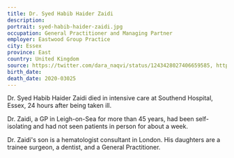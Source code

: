```yaml
---
title: Dr. Syed Habib Haider Zaidi
description: 
portrait: syed-habib-haider-zaidi.jpg
occupation: General Practitioner and Managing Partner
employer: Eastwood Group Practice
city: Essex
province: East
country: United Kingdom
source: https://twitter.com/dara_naqvi/status/1243428027406659585, https://www.bbc.com/news/uk-england-essex-52040991
birth_date: 
death_date: 2020-03025
---
```


Dr. Syed Habib Haider Zaidi died in intensive care at Southend Hospital, Essex, 24 hours after being taken ill.

Dr. Zaidi, a GP in Leigh-on-Sea for more than 45 years, had been self-isolating and had not seen patients in person for about a week.

Dr. Zaidi's son is a hematologist consultant in London. His daughters are a trainee surgeon, a dentist, and a General Practitioner.